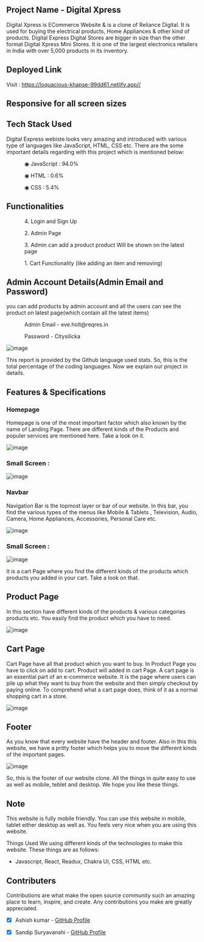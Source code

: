 ## Project Name -  Digital Xpress

Digital Xpress is ECommerce Website & is a clone of Reliance Digital. It is used for buying the electrical products, Home Appliances & other kind of products. Digital Express Digital Stores are bigger in size than the other format Digital Xpress Mini Stores. It is one of the largest electronics retailers in India with over 5,000 products in its inventory.

## Deployed Link

Visit : https://loquacious-khapse-99dd61.netlify.app//

## Responsive for all screen sizes

## Tech Stack Used

Digital Express webiste looks very amazing and introduced with various type of languages like JavaScript, HTML, CSS etc. There are the some important details regarding with this project which is mentioned below:

<ul dir="auto">
 <ol dir="auto">◉ JavaScript : 94.0%</ol>
 <ol dir="auto">◉ HTML : 0.6%</ol>
 <ol dir="auto">◉ CSS : 5.4%</ol>
 </ul>
 
 ## Functionalities
 
 <ul dir="auto">
 
 <ol dir="auto">4. Login and Sign Up </ol>
 <ol dir="auto">2. Admin Page</ol>
 <ol dir="auto">3. Admin can add a product product Will be shown on the latest page </ol>
 <ol dir="auto">1. Cart Functionality (like adding an item and removing) </ol>
 </ul>
 
 ## Admin Account Details(Admin Email and Password)
 
 <p>you can add products by admin account and all the users can see the product on latest page(which contain all the latest items)</p>
 
  <ul dir="auto">
 
 <ol dir="auto">Admin Email - eve.holt@reqres.in </ol>
 <ol dir="auto">Password - Citysilicka</ol>
 
 </ul>
 
 ![image](https://user-images.githubusercontent.com/97522154/214007653-2b25072e-ae3d-46c8-81b3-446c0407f1a2.png)

This report is provided by the Github language used stats. So, this is the total percentage of the coding languages. Now we explain our project in details.

## Features & Specifications

### Homepage

Homepage is one of the most important factor which also known by the name of Landing Page. There are different kinds of the Products and populer services are mentioned here. Take a look on it.

![image](https://user-images.githubusercontent.com/97522154/214004365-b4201ea2-9842-4460-8a15-471a41b2d02e.png)

### Small Screen : 

![image](https://user-images.githubusercontent.com/97522154/214005203-af365563-09d6-4ddb-9b95-dc38fb1d7892.png)


### Navbar

Navigation Bar is the topmost layer or bar of our website. In this bar, you find the various types of the menus like Mobile & Tablets , Television, Audio, Camera, Home Appliances, Accessories, Personal Care etc.

![image](https://user-images.githubusercontent.com/97522154/214004921-ac555b3a-248a-41b5-8b55-7d8ab017e9bc.png)

### Small Screen : 

![image](https://user-images.githubusercontent.com/97522154/214005398-f128c69b-cced-40d0-8c2a-6aed5330035d.png)

It is a cart Page where you find the different kinds of the products which products you added in your cart. Take a look on that.

## Product Page

In this section have different kinds of the products & various categories products etc. You easily find the product which you have to need.

![image](https://user-images.githubusercontent.com/97522154/214007279-0ec6c82c-4548-490a-bfdb-77e74ba2e52d.png)

## Cart Page 

Cart Page have all that product which you want to buy. In Product Page you have to click on add to cart. Product will added in cart Page. A cart page is an essential part of an e-commerce website. It is the page where users can pile up what they want to buy from the website and then simply checkout by paying online. To comprehend what a cart page does, think of it as a normal shopping cart in a store.

![image](https://user-images.githubusercontent.com/97522154/214007996-64f8eae6-f463-4119-8521-689233c54d16.png)

## Footer

As you know that every website have the header and footer. Also in this this website, we have a pritty footer which helps you to move the different kinds of the important pages.

![image](https://user-images.githubusercontent.com/97522154/214005797-8628bda3-89fc-4c73-8bfd-c9afef3a8664.png)

So, this is the footer of our website clone. All the things in quite easy to use as well as mobile, teblet and desktop. We hope you like these things.

## Note

This website is fully mobile friendly. You can use this website in mobile, tablet either desktop as well as. You feels very nice when you are using this website.

Things Used
We using different kinds of the technologies to make this website. These things are as follows:

- Javascript, React, Readux, Chakra UI, CSS, HTML etc.

## Contributers

 Contributions are what make the open source community such an amazing place to learn, inspire, and create. Any contributions you make are greatly appreciated.

- [x] Ashish kumar - [GitHub Profile](https://github.com/Ashish9431)
- [x] Sandip Suryavanshi - [GitHub Profile](https://github.com/Sandipgit2999 ) 

